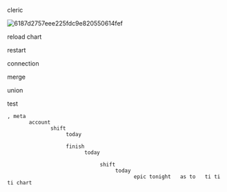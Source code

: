 cleric

![6187d2757eee225fdc9e820550614fef](https://github.com/user-attachments/assets/adf3c428-3053-422b-bf1e-923f2d9c9c63)

reload chart

restart

connection

merge

union

test

    , meta
           account
                  shift 
                       today

                       finish
                             today

                                  shift
                                       today 
                                             epic tonight   as to   ti ti          ti chart
